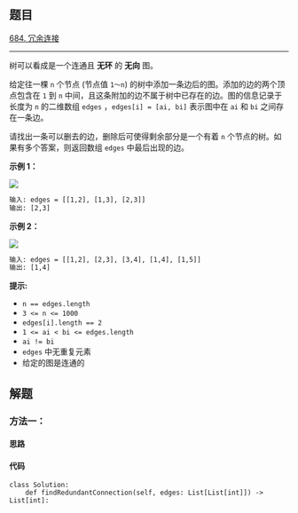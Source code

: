 ## 题目

[684. 冗余连接](https://leetcode.cn/problems/redundant-connection/)

---

树可以看成是一个连通且 **无环** 的 **无向** 图。

给定往一棵 `n` 个节点 (节点值 `1～n`) 的树中添加一条边后的图。添加的边的两个顶点包含在 `1` 到 `n` 中间，且这条附加的边不属于树中已存在的边。图的信息记录于长度为 `n` 的二维数组 `edges` ，`edges[i] = [ai, bi]` 表示图中在 `ai` 和 `bi` 之间存在一条边。

请找出一条可以删去的边，删除后可使得剩余部分是一个有着 `n` 个节点的树。如果有多个答案，则返回数组 `edges` 中最后出现的边。



**示例 1：**

![](https://pic.leetcode-cn.com/1626676174-hOEVUL-image.png)

```txt
输入: edges = [[1,2], [1,3], [2,3]]
输出: [2,3]
```

**示例 2：**

![](https://pic.leetcode-cn.com/1626676179-kGxcmu-image.png)

```txt
输入: edges = [[1,2], [2,3], [3,4], [1,4], [1,5]]
输出: [1,4]
```


**提示:**

-   `n == edges.length`
-   `3 <= n <= 1000`
-   `edges[i].length == 2`
-   `1 <= ai < bi <= edges.length`
-   `ai != bi`
-   `edges` 中无重复元素
-   给定的图是连通的



## 解题

### 方法一：

#### 思路



#### 代码

```python3
class Solution:
    def findRedundantConnection(self, edges: List[List[int]]) -> List[int]:
```
